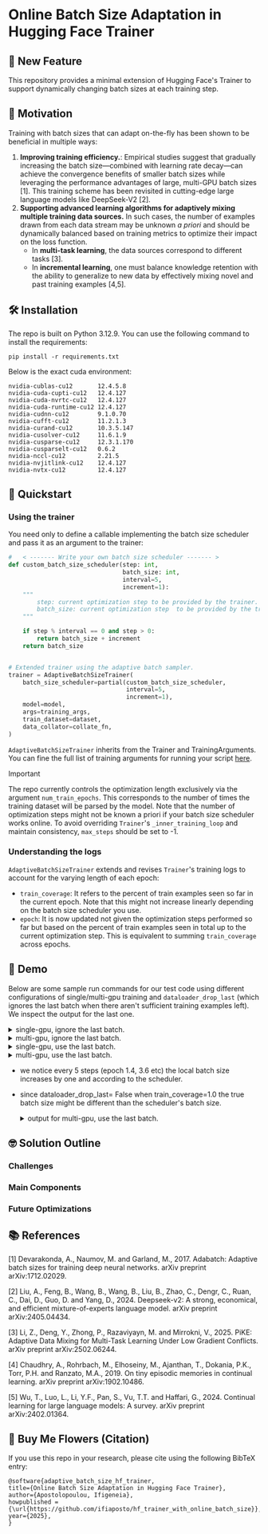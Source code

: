 # Online Batch Size Adaptation in Hugging Face Trainer

## 🎉 New Feature
This repository provides a minimal extension of Hugging Face's Trainer to support dynamically changing batch sizes at each training step.

## :dart: Motivation 

Training with batch sizes that can adapt on-the-fly has been shown to be beneficial in multiple ways:

1. **Improving training efficiency.**: Empirical studies suggest that gradually increasing the batch size—combined with learning rate decay—can achieve the convergence benefits of smaller batch sizes while leveraging the performance advantages of large, multi-GPU batch sizes [1]. This training scheme has been revisited in cutting-edge large language models like DeepSeek-V2 [2].
2. **Supporting advanced learning algorithms for adaptively mixing multiple training data sources.** In such cases, the number of examples drawn from each data stream may be unknown *a priori* and should be dynamically balanced based on training metrics to optimize their impact on the loss function.
   * In **multi-task learning**, the data sources correspond to different tasks [3].
   * In **incremental learning**, one must balance knowledge retention with the ability to generalize to new data by effectively mixing novel and past training examples [4,5].


## :hammer_and_wrench: Installation

The repo is built on Python 3.12.9. You can use the following command to install the requirements:
```
pip install -r requirements.txt
```
Below is the exact cuda environment:

```
nvidia-cublas-cu12       12.4.5.8
nvidia-cuda-cupti-cu12   12.4.127
nvidia-cuda-nvrtc-cu12   12.4.127
nvidia-cuda-runtime-cu12 12.4.127
nvidia-cudnn-cu12        9.1.0.70
nvidia-cufft-cu12        11.2.1.3
nvidia-curand-cu12       10.3.5.147
nvidia-cusolver-cu12     11.6.1.9
nvidia-cusparse-cu12     12.3.1.170
nvidia-cusparselt-cu12   0.6.2
nvidia-nccl-cu12         2.21.5
nvidia-nvjitlink-cu12    12.4.127
nvidia-nvtx-cu12         12.4.127

```

## :rocket: Quickstart

### Using the trainer

You need only to define a callable implementing the batch size scheduler and pass it as an argument to the trainer:

```python
#   < ------- Write your own batch size scheduler ------- >
def custom_batch_size_scheduler(step: int,
                                batch_size: int,
                                interval=5,
                                increment=1):
    """
        step: current optimization step to be provided by the trainer.
        batch_size: current optimization step  to be provided by the trainer.
    """

    if step % interval == 0 and step > 0:
        return batch_size + increment
    return batch_size


# Extended trainer using the adaptive batch sampler.
trainer = AdaptiveBatchSizeTrainer(
    batch_size_scheduler=partial(custom_batch_size_scheduler,
                                 interval=5,
                                 increment=1),
    model=model,
    args=training_args,
    train_dataset=dataset,
    data_collator=collate_fn,
)
```
`AdaptiveBatchSizeTrainer`  inherits from the Trainer and TrainingArguments. You can fine the full list of training arguments for running your script [here]([https://www.google.com](https://huggingface.co/docs/transformers/v4.49.0/en/main_classes/trainer#transformers.TrainingArguments)).

> [!IMPORTANT]
> The repo currently controls the optimization length exclusively via the argument `num_train_epochs`. This corresponds to the number of times the training dataset will be parsed by the model. Note that the number of optimization steps might not be known a priori if your batch size scheduler works online. To avoid overriding `Trainer`'s `_inner_training_loop` and maintain consistency, `max_steps` should be set to -1.
>

### Understanding the logs
`AdaptiveBatchSizeTrainer` extends and revises `Trainer`'s training logs to account for the varying length of each epoch:

* `train_coverage`: It refers to the percent of train examples seen so far in the current epoch. Note that this might not increase linearly depending on the batch size scheduler you use.
* `epoch`: It is now updated not given the optimization steps performed so far but based on the percent of train examples seen in total up to the current optimization step. This is equivalent to summing `train_coverage` across epochs.


##  :monocle_face: Demo

Below are some sample run commands for our test code using different configurations of single/multi-gpu training and `dataloader_drop_last` (which ignores the last batch when there aren't sufficient training examples left). We inspect the output for the last one.

 <details><summary>single-gpu, ignore the last batch.   </summary>
 
```
python -m torch.distributed.run --nproc-per-node=1 --master_port=29619 -m test_replay_dataloader \
    --output_dir ./results \
    --logging_dir ./logs \
    --logging_steps 1 \
    --save_strategy no \
    --num_train_epochs 10 \
    --per_device_train_batch_size 1 \
    --max_steps -1 \
    --dataloader_drop_last
```  
</details>

 <details><summary>multi-gpu, ignore the last batch.   </summary>
 
```
python -m torch.distributed.run --nproc-per-node=2 --master_port=29619 -m test_replay_dataloader \
    --output_dir ./results \
    --logging_dir ./logs \
    --logging_steps 1 \
    --save_strategy no \
    --num_train_epochs 10 \
    --per_device_train_batch_size 1 \
    --max_steps -1 \
    --dataloader_drop_last
```  
</details>

</details>

<details><summary>single-gpu, use the last batch.   </summary>
 
```
python -m torch.distributed.run --nproc-per-node=1 --master_port=29619 -m test_replay_dataloader \
    --output_dir ./results \
    --logging_dir ./logs \
    --logging_steps 1 \
    --save_strategy no \
    --num_train_epochs 10 \
    --per_device_train_batch_size 1 \
    --max_steps -1 \
    --dataloader_drop_last False
    
```  
</details>

<details><summary>multi-gpu, use the last batch.   </summary>
 
```
python -m torch.distributed.run --nproc-per-node=2 --master_port=29619 -m test_replay_dataloader \
    --output_dir ./results \
    --logging_dir ./logs \
    --logging_steps 1 \
    --save_strategy no \
    --num_train_epochs 10 \
    --per_device_train_batch_size 1 \
    --max_steps -1 \
    --dataloader_drop_last False
    
```  
</details>

* we notice every 5 steps (epoch 1.4, 3.6 etc) the local batch size increases by one and according to the scheduler.
* since dataloader_drop_last= False when train_coverage=1.0 the true batch size might be different than the scheduler's batch size.
  
   <details><summary>output for multi-gpu, use the last batch.   </summary>
  
  ```
  compute loss Current GPU device: Tesla V100-SXM2-32GB (Device 1) local batch size 1,  indices tensor([1], device='cuda:1')                                                                                  
  compute loss Current GPU device: Tesla V100-SXM2-32GB (Device 0) local batch size 1,  indices tensor([4], device='cuda:0')                                                                                  
  [rank0]:[W224 16:51:33.619610762 reducer.cpp:1400] Warning: find_unused_parameters=True was specified in DDP constructor, but did not find any unused parameters in the forward pass. This flag results in $
  n extra traversal of the autograd graph every iteration,  which can adversely affect performance. If your model indeed never has any unused parameters in the forward pass, consider turning this flag off. 
  Note that this warning may be a false positive if your model has flow control causing later iterations to have unused parameters. (function operator())                                                     
  [rank1]:[W224 16:51:33.629522783 reducer.cpp:1400] Warning: find_unused_parameters=True was specified in DDP constructor, but did not find any unused parameters in the forward pass. This flag results in $
  n extra traversal of the autograd graph every iteration,  which can adversely affect performance. If your model indeed never has any unused parameters in the forward pass, consider turning this flag off. 
  Note that this warning may be a false positive if your model has flow control causing later iterations to have unused parameters. (function operator())                                                     
  {'loss': 0.5852, 'grad_norm': 11.941976547241211, 'learning_rate': 4.9500000000000004e-05, 'train coverage': 0.2, 'epoch': 0.2}                                                                             
    1%|█▋                                                                                                                                                                     | 1/100 [00:00<00:52,  1.90it/s$
  compute loss Current GPU device: Tesla V100-SXM2-32GB (Device 0) local batch size 1,  indices tensor([7], device='cuda:0')                                                                                  
  compute loss Current GPU device: Tesla V100-SXM2-32GB (Device 1) local batch size 1,  indices tensor([5], device='cuda:1')                                                                                  
  {'loss': 0.7744, 'grad_norm': 7.989934921264648, 'learning_rate': 4.9e-05, 'train coverage': 0.4, 'epoch': 0.4}                                                                                             
    2%|███▎                                                                                                                                                                   | 2/100 [00:00<00:28,  3.38it/s$
  compute loss Current GPU device: Tesla V100-SXM2-32GB (Device 0) local batch size 1,  indices tensor([3], device='cuda:0')                                                                                  
  compute loss Current GPU device: Tesla V100-SXM2-32GB (Device 1) local batch size 1,  indices tensor([9], device='cuda:1')                                                                                  
  {'loss': 0.6889, 'grad_norm': 3.215988874435425, 'learning_rate': 4.85e-05, 'train coverage': 0.6, 'epoch': 0.6}                                                                                            
    3%|█████                                                                                                                                                                  | 3/100 [00:00<00:23,  4.18it/s$
  compute loss Current GPU device: Tesla V100-SXM2-32GB (Device 0) local batch size 1,  indices tensor([0], device='cuda:0')                                                                                  
  compute loss Current GPU device: Tesla V100-SXM2-32GB (Device 1) local batch size 1,  indices tensor([8], device='cuda:1')                                                                                  
  {'loss': 0.7219, 'grad_norm': 5.315413475036621, 'learning_rate': 4.8e-05, 'train coverage': 0.8, 'epoch': 0.8}                                                                                             
    4%|██████▋                                                                                                                                                                | 4/100 [00:01<00:20,  4.73it/s$
  compute loss Current GPU device: Tesla V100-SXM2-32GB (Device 1) local batch size 1,  indices tensor([2], device='cuda:1')                                                                                  
  compute loss Current GPU device: Tesla V100-SXM2-32GB (Device 0) local batch size 1,  indices tensor([6], device='cuda:0')                                                                                  
  {'loss': 0.7349, 'grad_norm': 9.186591148376465, 'learning_rate': 4.75e-05, 'train coverage': 1.0, 'epoch': 1.0}                                                                                            
    5%|████████▎                                                                                                                                                              | 5/100 [00:01<00:17,  5.46it/s$
  compute loss Current GPU device: Tesla V100-SXM2-32GB (Device 1) local batch size 2,  indices tensor([6, 2], device='cuda:1')                                                                               
  compute loss Current GPU device: Tesla V100-SXM2-32GB (Device 0) local batch size 2,  indices tensor([5, 1], device='cuda:0')                                                                               
  {'loss': 0.6667, 'grad_norm': 7.5692901611328125, 'learning_rate': 4.7e-05, 'train coverage': 0.4, 'epoch': 1.4}                                                                                            
    6%|██████████                                                                                                                                                             | 6/100 [00:01<00:14,  6.41it/s$
  compute loss Current GPU device: Tesla V100-SXM2-32GB (Device 1) local batch size 2,  indices tensor([8, 3], device='cuda:1')                                                                               
  compute loss Current GPU device: Tesla V100-SXM2-32GB (Device 0) local batch size 2,  indices tensor([0, 9], device='cuda:0')                                                                               
  {'loss': 0.6908, 'grad_norm': 1.293290615081787, 'learning_rate': 4.6500000000000005e-05, 'train coverage': 0.8, 'epoch': 1.8}                                                                              
    7%|███████████▋                                                                                                                                                           | 7/100 [00:01<00:14,  6.41it/s$
  compute loss Current GPU device: Tesla V100-SXM2-32GB (Device 0) local batch size 1,  indices tensor([7], device='cuda:0')
  compute loss Current GPU device: Tesla V100-SXM2-32GB (Device 1) local batch size 1,  indices tensor([4], device='cuda:1')
  {'loss': 0.6941, 'grad_norm': 0.7848922610282898, 'learning_rate': 4.600000000000001e-05, 'train coverage': 1.0, 'epoch': 2.0}
    8%|█████████████▎                                                                                                                                                         | 8/100 [00:01<00:11,  8.29it/s$
  compute loss Current GPU device: Tesla V100-SXM2-32GB (Device 0) local batch size 2,  indices tensor([8, 1], device='cuda:0')
  compute loss Current GPU device: Tesla V100-SXM2-32GB (Device 1) local batch size 2,  indices tensor([7, 5], device='cuda:1')
  {'loss': 0.6856, 'grad_norm': 9.592278480529785, 'learning_rate': 4.55e-05, 'train coverage': 0.4, 'epoch': 2.4}
    9%|███████████████                                                                                                                                                        | 9/100 [00:01<00:11,  7.86it/s$
  compute loss Current GPU device: Tesla V100-SXM2-32GB (Device 0) local batch size 2,  indices tensor([6, 0], device='cuda:0')
  compute loss Current GPU device: Tesla V100-SXM2-32GB (Device 1) local batch size 2,  indices tensor([9, 4], device='cuda:1')
  {'loss': 0.6908, 'grad_norm': 0.9208756685256958, 'learning_rate': 4.5e-05, 'train coverage': 0.8, 'epoch': 2.8}
   10%|████████████████▌                                                                                                                                                     | 10/100 [00:01<00:11,  7.94it/s$
  compute loss Current GPU device: Tesla V100-SXM2-32GB (Device 0) local batch size 1,  indices tensor([2], device='cuda:0')
  compute loss Current GPU device: Tesla V100-SXM2-32GB (Device 1) local batch size 1,  indices tensor([3], device='cuda:1')
  {'loss': 0.7796, 'grad_norm': 20.710803985595703, 'learning_rate': 4.4500000000000004e-05, 'train coverage': 1.0, 'epoch': 3.0}
   11%|██████████████████▎                                                                                                                                                   | 11/100 [00:01<00:10,  8.41it/s]
  compute loss Current GPU device: Tesla V100-SXM2-32GB (Device 0) local batch size 3,  indices tensor([6, 3, 8], device='cuda:0')
  compute loss Current GPU device: Tesla V100-SXM2-32GB (Device 1) local batch size 3,  indices tensor([0, 7, 5], device='cuda:1')
  {'loss': 0.5507, 'grad_norm': 9.137839317321777, 'learning_rate': 4.4000000000000006e-05, 'train coverage': 0.6, 'epoch': 3.6}
   12%|███████████████████▉                                                                                                                                                  | 12/100 [00:01<00:10,  8.41it/s]
  compute loss Current GPU device: Tesla V100-SXM2-32GB (Device 1) local batch size 2,  indices tensor([9, 4], device='cuda:1')
  compute loss Current GPU device: Tesla V100-SXM2-32GB (Device 0) local batch size 2,  indices tensor([1, 2], device='cuda:0')
  {'loss': 0.8429, 'grad_norm': 9.582053184509277, 'learning_rate': 4.35e-05, 'train coverage': 1.0, 'epoch': 4.0}
   13%|█████████████████████▌                                                                                                                                                | 13/100 [00:01<00:09,  9.06it/s]
  compute loss Current GPU device: Tesla V100-SXM2-32GB (Device 0) local batch size 3,  indices tensor([0, 9, 7], device='cuda:0')
  compute loss Current GPU device: Tesla V100-SXM2-32GB (Device 1) local batch size 3,  indices tensor([4, 6, 3], device='cuda:1')
  {'loss': 0.7207, 'grad_norm': 5.453138828277588, 'learning_rate': 4.3e-05, 'train coverage': 0.6, 'epoch': 4.6}
  
  ```
  </details>

##  :nerd_face: Solution Outline

### Challenges

### Main Components

### Future Optimizations

## :books: References

[1] Devarakonda, A., Naumov, M. and Garland, M., 2017. Adabatch: Adaptive batch sizes for training deep neural networks. arXiv preprint arXiv:1712.02029.

[2] Liu, A., Feng, B., Wang, B., Wang, B., Liu, B., Zhao, C., Dengr, C., Ruan, C., Dai, D., Guo, D. and Yang, D., 2024. Deepseek-v2: A strong, economical, and efficient mixture-of-experts language model. arXiv preprint arXiv:2405.04434.

[3] Li, Z., Deng, Y., Zhong, P., Razaviyayn, M. and Mirrokni, V., 2025. PiKE: Adaptive Data Mixing for Multi-Task Learning Under Low Gradient Conflicts. arXiv preprint arXiv:2502.06244.

[4] Chaudhry, A., Rohrbach, M., Elhoseiny, M., Ajanthan, T., Dokania, P.K., Torr, P.H. and Ranzato, M.A., 2019. On tiny episodic memories in continual learning. arXiv preprint arXiv:1902.10486.

[5] Wu, T., Luo, L., Li, Y.F., Pan, S., Vu, T.T. and Haffari, G., 2024. Continual learning for large language models: A survey. arXiv preprint arXiv:2402.01364.

## :bouquet: Buy Me Flowers (Citation)

If you use this repo in your research, please cite using the following BibTeX entry:

```
@software{adaptive_batch_size_hf_trainer,
title={Online Batch Size Adaptation in Hugging Face Trainer},
author={Apostolopoulou, Ifigeneia},
howpublished = {\url{https://github.com/ifiaposto/hf_trainer_with_online_batch_size}},
year={2025},
}

```



